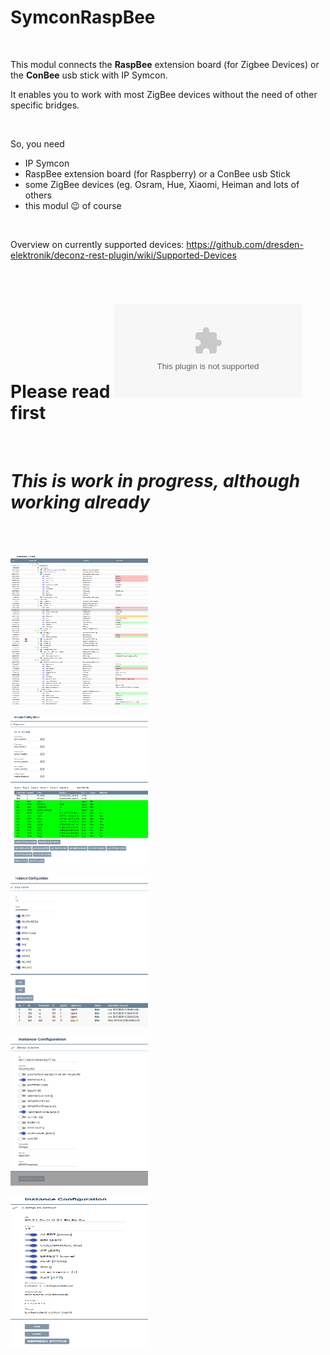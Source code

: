 # SymconRaspBee
<br>

This modul connects the **RaspBee** extension board (for Zigbee Devices) or the **ConBee** usb stick with IP Symcon.


It enables you to work with most ZigBee devices without the need of other specific bridges.

<br>

So, you need
- IP Symcon
- RaspBee extension board (for Raspberry) or a ConBee usb Stick
- some ZigBee devices (eg. Osram, Hue, Xiaomi, Heiman and lots of others
- this modul :wink: of course

<br>

   Overview on currently supported devices: https://github.com/dresden-elektronik/deconz-rest-plugin/wiki/Supported-Devices

<br>

# Please read ![the Documentation](https://github.com/dghh/raspbee/edit/master/RaspBee.docx) first


<br>

# *This is work in progress, although working already*

<br>
<br>

<p>
    <img src="object_tree.png" width="220" height="240" />
</p>
<p>
    <img src="configurator.png" width="220" height="240" />
</p>
<p>
    <img src="group_instance.png" width="220" height="240" />
</p>
<p>
    <img src="sensor_instance.png" width="220" height="240" />
</p>
<p>
    <img src="light_instance.png" width="220" height="240" />
</p>
